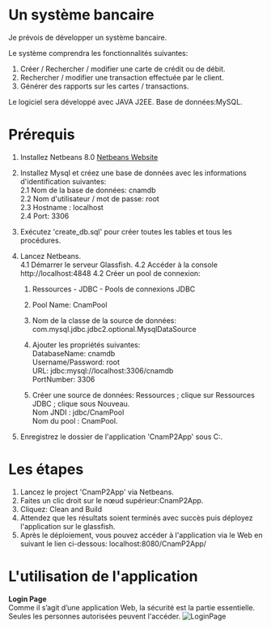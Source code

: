 # Un système bancaire
Je prévois de développer un système bancaire.
 
Le système comprendra les fonctionnalités suivantes: 

 1. Créer / Rechercher / modifier une carte de crédit ou de débit. 
 2. Rechercher / modifier une transaction effectuée par le client. 
 3. Générer des rapports sur les cartes / transactions. 

Le logiciel sera développé avec JAVA J2EE. Base de données:MySQL. 

# Prérequis 
  1. Installez Netbeans 8.0 [Netbeans Website](http://www.netbeans.org/)     
  
  2. Installez Mysql et créez une base de données avec les informations d'identification suivantes:    
     2.1 Nom de la base de données: cnamdb      
     2.2 Nom d'utilisateur / mot de passe: root     
     2.3 Hostname : localhost     
     2.4 Port: 3306      
     
  3. Exécutez 'create_db.sql' pour créer toutes les tables et tous les procédures. 
  
  4. Lancez Netbeans.    
     4.1 Démarrer le serveur Glassfish.
     4.2 Accéder à la console  http://localhost:4848 
     4.2 Créer un pool de connexion:  
       1. Ressources - JDBC - Pools de connexions JDBC    
       2. Pool Name: CnamPool   
       3. Nom de la classe de la source de données: com.mysql.jdbc.jdbc2.optional.MysqlDataSource     
       4. Ajouter les propriétés suivantes:      
          DatabaseName: cnamdb           
          Username/Password: root           
          URL: jdbc:mysql://localhost:3306/cnamdb       
          PortNumber: 3306          
               
      5. Créer une source de données: Ressources ; clique sur Ressources JDBC ; clique sous Nouveau.  
            Nom JNDI : jdbc/CnamPool     
            Nom du pool : CnamPool.    
            
  5. Enregistrez le dossier de l'application 'CnamP2App' sous C:\.   
  
# Les étapes  
  1. Lancez le project 'CnamP2App' via Netbeans.   
  2. Faites un clic droit sur le nœud supérieur:CnamP2App.  
  3. Cliquez: Clean and Build  
  4. Attendez que les résultats soient terminés avec succès puis déployez l'application sur le glassfish.
  5. Après le déploiement, vous pouvez accéder à l'application via le Web en suivant le lien ci-dessous: 
        localhost:8080/CnamP2App/
        
# L'utilisation de l'application  

 **Login Page** <br/> 
   Comme il s’agit d’une application Web, la sécurité est la partie essentielle. Seules les personnes autorisées peuvent l'accéder.
 ![LoginPage](https://github.com/projetc22019/saada_projetc2/blob/master/login.png)
